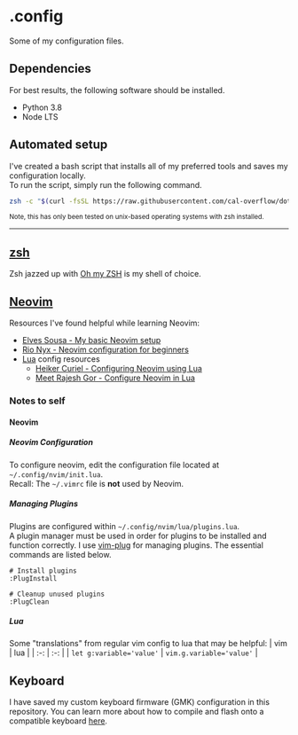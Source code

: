 # .config
Some of my configuration files.

## Dependencies
For best results, the following software should be installed.
- Python 3.8 <!-- for cfn lint -->
- Node LTS <!-- for various npm packages -->


## Automated setup
I've created a bash script that installs all of my preferred tools and saves my configuration locally. \
To run the script, simply run the following command.
```bash
zsh -c "$(curl -fsSL https://raw.githubusercontent.com/cal-overflow/dotfiles/main/setup.sh)" && source ~/.zshrc
```

<small>Note, this has only been tested on unix-based operating systems with zsh installed.</small>

---

## [zsh](https://www.zsh.org/)
Zsh jazzed up with [Oh my ZSH](https://ohmyz.sh/) is my shell of choice.

## [Neovim](https://neovim.io)

Resources I've found helpful while learning Neovim:
- [Elves Sousa - My basic Neovim setup](https://dev.to/elvessousa/my-basic-neovim-setup-253l)
- [Rio Nyx - Neovim configuration for beginners](https://medium.com/geekculture/neovim-configuration-for-beginners-b2116dbbde84)
- [Lua](https://www.lua.org/) config resources
  - [Heiker Curiel - Configuring Neovim using Lua](https://vonheikemen.github.io/devlog/tools/configuring-neovim-using-lua/)
  - [Meet Rajesh Gor - Configure Neovim in Lua
](https://dev.to/mr_destructive/configure-neovim-in-lua-4can)

### Notes to self
#### Neovim
##### Neovim Configuration
To configure neovim, edit the configuration file located at `~/.config/nvim/init.lua`. \
Recall: The `~/.vimrc` file is **not** used by Neovim.

##### Managing Plugins
Plugins are configured within `~/.config/nvim/lua/plugins.lua`. \
A plugin manager must be used in order for plugins to be installed and function correctly. I use [vim-plug](https://github.com/junegunn/vim-plug) for managing plugins. The essential commands are listed below.

```vim
# Install plugins
:PlugInstall

# Cleanup unused plugins
:PlugClean
```

##### Lua
Some "translations" from regular vim config to lua that may be helpful:
| vim | lua |
| :-: | :-: |
| `let g:variable='value'` | `vim.g.variable='value'` |


## Keyboard
I have saved my custom keyboard firmware (GMK) configuration in this repository. You can learn more about how to compile and flash onto a compatible keyboard [here](https://docs.qmk.fm/#/newbs).
